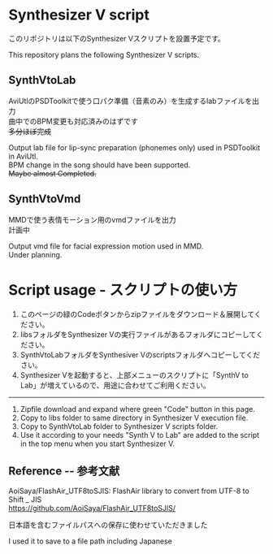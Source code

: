 # Synthesizer V script

このリポジトリは以下のSynthesizer Vスクリプトを設置予定です。

This repository plans the following Synthesizer V scripts.


## SynthVtoLab

AviUtlのPSDToolkitで使う口パク準備（音素のみ）を生成するlabファイルを出力  
曲中でのBPM変更も対応済みのはずです  
~~多分ほぼ完成~~

Output lab file for lip-sync preparation (phonemes only) used in PSDToolkit in AviUtl.  
BPM change in the song should have been supported.  
~~Maybe almost Completed.~~


## SynthVtoVmd

MMDで使う表情モーション用のvmdファイルを出力  
計画中

Output vmd file for facial expression motion used in MMD.  
Under planning.


# Script usage - スクリプトの使い方

1. このページの緑のCodeボタンからzipファイルをダウンロード＆展開してください。
1. libsフォルダをSynthesizer Vの実行ファイルがあるフォルダにコピーしてください。
1. SynthVtoLabフォルダをSynthesiver Vのscriptsフォルダへコピーしてください。
1. Synthesizer Vを起動すると、上部メニューのスクリプトに「SynthV to Lab」が増えているので、用途に合わせてご利用ください。
---
1. Zipfile download and expand where green "Code" button in this page.
1. Copy to libs folder to same directory in Synthesizer V execution file.
1. Copy to SynthVtoLab folder to Synthesizer V scripts folder.
1. Use it according to your needs "Synth V to Lab" are added to the script in the top menu when you start Synthesizer V.
<!--
1. リリースページからzipファイルをダウンロード・展開してください。
1. libsフォルダをSynthesizer Vの実行ファイルがあるフォルダにコピーしてください。
1. SynthVtoLabフォルダまたはSynthVtoVmdフォルダをSynthesiver Vのscriptフォルダへコピーしてください。
1. Synthesizer Vを起動すると、上部メニューのスクリプトに「SynthV to Lab」か「SynthV to Vmd」または両方が増えているので、用途に合わせてご利用ください。
---
1. Zip file download and expand from release page.
1. Copy to libs folder to same directory in Synthesizer V execution file.
1. Copy to SynthVtoLab folder or SynthVtoVmd folder to Synthesizer V script folder.
1. Use it according to your needs "Synth V to Lab", "Synth V to Vmd", or both are added to the script in the top menu when you start Synthesizer V.
-->

## Reference  --  参考文献

AoiSaya/FlashAir_UTF8toSJIS: FlashAir library to convert from UTF-8 to Shift _ JIS  
https://github.com/AoiSaya/FlashAir_UTF8toSJIS/

日本語を含むファイルパスへの保存に使わせていただきました

I used it to save to a file path including Japanese
